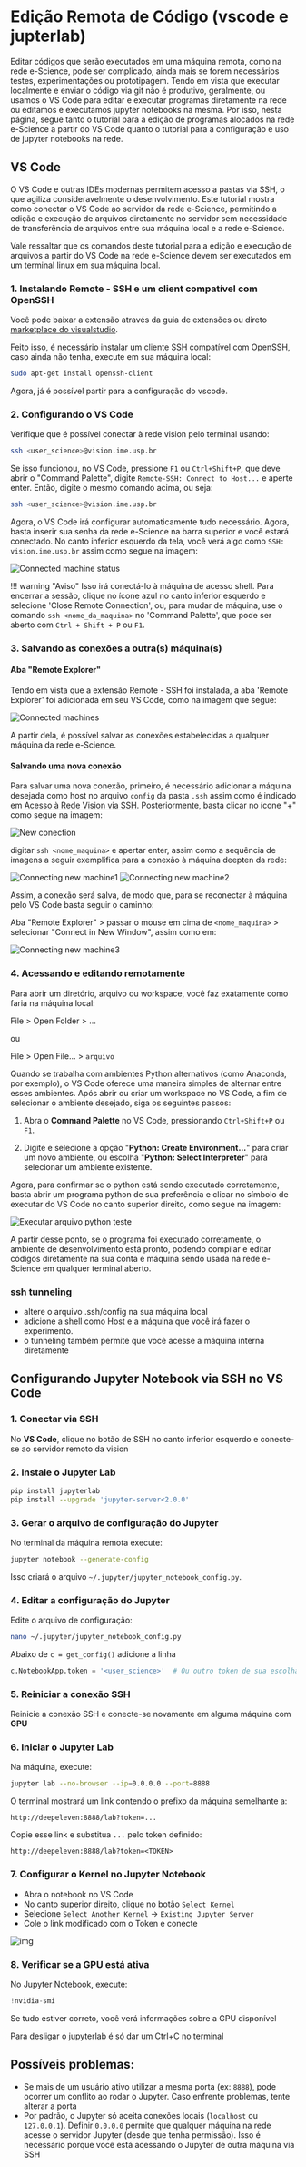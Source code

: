 # Edição Remota de Código (vscode e jupterlab)

Editar códigos que serão executados em uma máquina remota, como na rede e-Science, pode ser complicado, ainda mais se forem necessários testes, experimentações ou prototipagem. Tendo em vista que executar localmente e enviar o código via git não é produtivo, geralmente, ou usamos o VS Code para editar e executar programas diretamente na rede ou editamos e executamos jupyter notebooks na mesma. Por isso, nesta página, segue tanto o tutorial para a edição de programas alocados na rede e-Science a partir do VS Code quanto o tutorial para a configuração e uso de jupyter notebooks na rede.

## VS Code

O VS Code e outras IDEs modernas permitem acesso a pastas via SSH, o que agiliza consideravelmente o desenvolvimento. Este tutorial mostra como conectar o VS Code ao servidor da rede e-Science, permitindo a edição e execução de arquivos diretamente no servidor sem necessidade de transferência de arquivos entre sua máquina local e a rede e-Science.

Vale ressaltar que os comandos deste tutorial para a edição e execução de arquivos a partir do VS Code na rede e-Science devem ser executados em um terminal linux em sua máquina local.

### 1. Instalando Remote - SSH e um client compatível com OpenSSH

Você pode baixar a extensão através da guia de extensões ou direto [marketplace do visualstudio](https://marketplace.visualstudio.com/items?itemName=ms-vscode-remote.remote-ssh).

Feito isso, é necessário instalar um cliente SSH compatível com OpenSSH, caso ainda não tenha, execute em sua máquina local:

```bash
sudo apt-get install openssh-client 
```

Agora, já é possível partir para a configuração do vscode. 

### 2. Configurando o VS Code

Verifique que é possível conectar à rede vision pelo terminal usando:

```bash
ssh <user_science>@vision.ime.usp.br
```

Se isso funcionou, no VS Code, pressione `F1` ou `Ctrl+Shift+P`, que deve abrir o "Command Palette", digite `Remote-SSH: Connect to Host...` e aperte enter. Então, digite o mesmo comando acima, ou seja:

```bash
ssh <user_science>@vision.ime.usp.br
```

Agora, o VS Code irá configurar automaticamente tudo necessário. Agora, basta inserir sua senha da rede e-Science na barra superior e você estará conectado. No canto inferior esquerdo da tela, você verá algo como ```SSH: vision.ime.usp.br``` assim como segue na imagem:

![Connected machine status](../images/connected_machine.png)

!!! warning "Aviso" 
    Isso irá conectá-lo à máquina de acesso shell. Para encerrar a sessão, clique no ícone azul no canto inferior esquerdo e selecione 'Close Remote Connection', ou, para mudar de máquina, use o comando ```ssh <nome_da_maquina>``` no 'Command Palette', que pode ser aberto com `Ctrl + Shift + P` ou `F1`.

### 3. Salvando as conexões a outra(s) máquina(s) 


#### Aba "Remote Explorer"

Tendo em vista que a extensão Remote - SSH foi instalada, a aba 'Remote Explorer' foi adicionada em seu VS Code, como na imagem que segue:

![Connected machines](../images/remote_explorer.png)

A partir dela, é possível salvar as conexões estabelecidas a qualquer máquina da rede e-Science.

#### Salvando uma nova conexão

Para salvar uma nova conexão, primeiro, é necessário adicionar a máquina desejada como host no arquivo `config` da pasta `.ssh` assim como é indicado em [Acesso à Rede Vision via SSH](./access.md). Posteriormente, basta clicar no ícone "+" como segue na imagem:

![New conection](../images/new_ssh_conection_vs_code.png)

digitar `ssh <nome_maquina>` e apertar enter, assim como a sequência de imagens a seguir exemplifica para a conexão à máquina deepten da rede:

![Connecting new machine1](../images/new_machine1.png)
![Connecting new machine2](../images/new_machine2.png)

Assim, a conexão será salva, de modo que, para se reconectar à máquina pelo VS Code basta seguir o caminho: 

Aba "Remote Explorer" > passar o mouse em cima de `<nome_maquina>` > selecionar "Connect in New Window", assim como em:

![Connecting new machine3](../images/new_machine3.png)

### 4. Acessando e editando remotamente

Para abrir um diretório, arquivo ou workspace, você faz exatamente como faria na máquina local:
	
File > Open Folder > ...
    
ou

File > Open File... > ```arquivo```

Quando se trabalha com ambientes Python alternativos (como Anaconda, por exemplo), o VS Code oferece uma maneira simples de alternar entre esses ambientes. Após abrir ou criar um workspace no VS Code, a fim de selecionar o ambiente desejado, siga os seguintes passos:

1. Abra o **Command Palette** no VS Code, pressionando ```Ctrl+Shift+P``` ou ```F1```.

2. Digite e selecione a opção "**Python: Create Environment...**" para criar um novo ambiente, ou escolha "**Python: Select Interpreter**" para selecionar um ambiente existente.

Agora, para confirmar se o python está sendo executado corretamente, basta abrir um programa python de sua preferência e clicar no símbolo de executar do VS Code no canto superior direito, como segue na imagem:

![Executar arquivo python teste](../images/python_run_test.png)

A partir desse ponto, se o programa foi executado corretamente, o ambiente de desenvolvimento está pronto, podendo compilar e editar códigos diretamente na sua conta e máquina sendo usada na rede e-Science em qualquer terminal aberto.


### ssh tunneling
- altere o arquivo .ssh/config na sua máquina local
- adicione a shell como Host e a máquina que você irá fazer o experimento.
- o tunneling também permite que você acesse a máquina interna diretamente

## Configurando Jupyter Notebook via SSH no VS Code

### 1. Conectar via SSH
No **VS Code**, clique no botão de SSH no canto inferior esquerdo e conecte-se ao servidor remoto da vision

### 2. Instale o Jupyter Lab
```bash
pip install jupyterlab
pip install --upgrade 'jupyter-server<2.0.0'
```

### 3. Gerar o arquivo de configuração do Jupyter
No terminal da máquina remota execute:
```bash
jupyter notebook --generate-config
```
Isso criará o arquivo `~/.jupyter/jupyter_notebook_config.py`.

### 4. Editar a configuração do Jupyter
Edite o arquivo de configuração:
```bash
nano ~/.jupyter/jupyter_notebook_config.py
```
Abaixo de `c = get_config()` adicione a linha
```python
c.NotebookApp.token = '<user_science>'  # Ou outro token de sua escolha
```

### 5. Reiniciar a conexão SSH
Reinicie a conexão SSH e conecte-se novamente em alguma máquina com **GPU**

### 6. Iniciar o Jupyter Lab
Na máquina, execute:
```bash
jupyter lab --no-browser --ip=0.0.0.0 --port=8888
```
O terminal mostrará um link contendo o prefixo da máquina semelhante a:
```
http://deepeleven:8888/lab?token=...
```

Copie esse link e substitua `...` pelo token definido:
```
http://deepeleven:8888/lab?token=<TOKEN>
```

### 7. Configurar o Kernel no Jupyter Notebook
- Abra o notebook no VS Code
- No canto superior direito, clique no botão `Select Kernel`
- Selecione `Select Another Kernel` → `Existing Jupyter Server`
- Cole o link modificado com o Token e conecte

![img](../images/SelectKernel.png)

### 8. Verificar se a GPU está ativa
No Jupyter Notebook, execute:
```python
!nvidia-smi
```
Se tudo estiver correto, você verá informações sobre a GPU disponível

Para desligar o jupyterlab é só dar um Ctrl+C no terminal

## Possíveis problemas:
- Se mais de um usuário ativo utilizar a mesma porta (ex: `8888`), pode ocorrer um conflito ao rodar o Jupyter. Caso enfrente problemas, tente alterar a porta
- Por padrão, o Jupyter só aceita conexões locais (`localhost` ou `127.0.0.1`). Definir `0.0.0.0` permite que qualquer máquina na rede acesse o servidor Jupyter (desde que tenha permissão). Isso é necessário porque você está acessando o Jupyter de outra máquina via SSH


